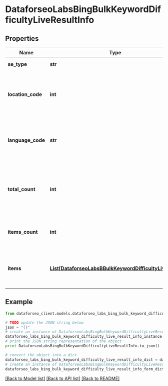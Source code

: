 # DataforseoLabsBingBulkKeywordDifficultyLiveResultInfo


## Properties

Name | Type | Description | Notes
------------ | ------------- | ------------- | -------------
**se_type** | **str** | search engine type | [optional] 
**location_code** | **int** | location code in a POST array if there is no data, then the value is null | [optional] 
**language_code** | **str** | language code in a POST array if there is no data, then the value is null | [optional] 
**total_count** | **int** | total amount of results in our database relevant to your request | [optional] 
**items_count** | **int** | the number of results returned in the items array | [optional] 
**items** | [**List[DataforseoLabsBBulkKeywordDifficultyLiveItem]**](DataforseoLabsBBulkKeywordDifficultyLiveItem.md) | contains keywords and related keyword difficulty scores | [optional] 

## Example

```python
from dataforseo_client.models.dataforseo_labs_bing_bulk_keyword_difficulty_live_result_info import DataforseoLabsBingBulkKeywordDifficultyLiveResultInfo

# TODO update the JSON string below
json = "{}"
# create an instance of DataforseoLabsBingBulkKeywordDifficultyLiveResultInfo from a JSON string
dataforseo_labs_bing_bulk_keyword_difficulty_live_result_info_instance = DataforseoLabsBingBulkKeywordDifficultyLiveResultInfo.from_json(json)
# print the JSON string representation of the object
print DataforseoLabsBingBulkKeywordDifficultyLiveResultInfo.to_json()

# convert the object into a dict
dataforseo_labs_bing_bulk_keyword_difficulty_live_result_info_dict = dataforseo_labs_bing_bulk_keyword_difficulty_live_result_info_instance.to_dict()
# create an instance of DataforseoLabsBingBulkKeywordDifficultyLiveResultInfo from a dict
dataforseo_labs_bing_bulk_keyword_difficulty_live_result_info_form_dict = dataforseo_labs_bing_bulk_keyword_difficulty_live_result_info.from_dict(dataforseo_labs_bing_bulk_keyword_difficulty_live_result_info_dict)
```
[[Back to Model list]](../README.md#documentation-for-models) [[Back to API list]](../README.md#documentation-for-api-endpoints) [[Back to README]](../README.md)


